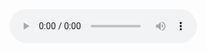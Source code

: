 <div class="music-sample">
<audio controls>
    <source src="../music/North of Sixty.mp3" type="audio/mpeg">
</audio>
</div>